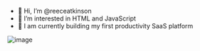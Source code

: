 <!---
Thanks for taking a peak!
--->

- 👋 Hi, I’m @reeceatkinson
- 👀 I’m interested in HTML and JavaScript
- 🌱 I am currently building my first productivity SaaS platform

![image](https://user-images.githubusercontent.com/72761244/126676124-ae2294c0-1454-4647-b860-8a9ff672e2b9.png)
 

<!---
cParkDevelopers/cParkDevelopers is a ✨ special ✨ repository because its `README.md` (this file) appears on your GitHub profile.
You can click the Preview link to take a look at your changes.
--->
